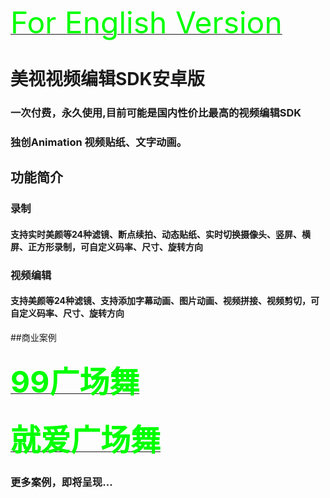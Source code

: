 <a href="https://github.com/GuiTom/Meishi_VideoEdit_SDK/blob/master/README_English.md"><font color="#00ff00" size=24>For English Version</font></a>
# 美视视频编辑SDK安卓版
### 一次付费，永久使用,目前可能是国内性价比最高的视频编辑SDK
### 独创Animation 视频贴纸、文字动画。
## 功能简介
### 录制
#### 支持实时美颜等24种滤镜、断点续拍、动态贴纸、实时切换摄像头、竖屏、横屏、正方形录制，可自定义码率、尺寸、旋转方向
### 视频编辑
#### 支持美颜等24种滤镜、支持添加字幕动画、图片动画、视频拼接、视频剪切，可自定义码率、尺寸、旋转方向
##商业案例
### <a href="http://sj.qq.com/myapp/detail.htm?apkName=cc.laowantong.gcw"><font color="#00ff00" size=24>99广场舞</font></a>
### <a href="http://sj.qq.com/myapp/detail.htm?apkName=com.jjdance"><font color="#00ff00" size=24>就爱广场舞</font></a>
### 更多案例，即将呈现...



